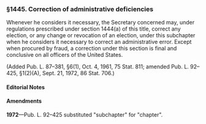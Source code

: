 ### §1445. Correction of administrative deficiencies ###

Whenever he considers it necessary, the Secretary concerned may, under regulations prescribed under section 1444(a) of this title, correct any election, or any change or revocation of an election, under this subchapter when he considers it necessary to correct an administrative error. Except when procured by fraud, a correction under this section is final and conclusive on all officers of the United States.

(Added Pub. L. 87–381, §6(1), Oct. 4, 1961, 75 Stat. 811; amended Pub. L. 92–425, §1(2)(A), Sept. 21, 1972, 86 Stat. 706.)

#### **Editorial Notes** ####

#### Amendments ####

**1972**—Pub. L. 92–425 substituted "subchapter" for "chapter".